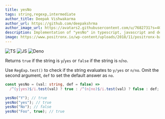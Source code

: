 ```yaml
---
title: yesNo
tags: string,regexp,intermediate
author_title: Deepak Vishwakarma
author_url: https://github.com/deepakshrma
author_image_url: https://avatars2.githubusercontent.com/u/7682731?s=400
description: Implementation of "yesNo" in typescript, javascript and deno.
image: https://www.positronx.io/wp-content/uploads/2018/11/positronx-banner-1152-1.jpg
---
```


![TS](https://img.shields.io/badge/supports-typescript-blue.svg?style=flat-square)
![JS](https://img.shields.io/badge/supports-javascript-yellow.svg?style=flat-square)
![Deno](https://img.shields.io/badge/supports-deno-green.svg?style=flat-square)

Returns `true` if the string is `y`/`yes` or `false` if the string is `n`/`no`.

Use `RegExp.test()` to check if the string evaluates to `y/yes` or `n/no`.
Omit the second argument, `def` to set the default answer as `no`.

```ts title="typescript"
const yesNo = (val: string, def = false) =>
  /^(y|yes)$/i.test(val) ? true : /^(n|no)$/i.test(val) ? false : def;
```

```ts title="typescript"
yesNo("Y"); // true
yesNo("yes"); // true
yesNo("No"); // false
yesNo("Foo", true); // true
```

